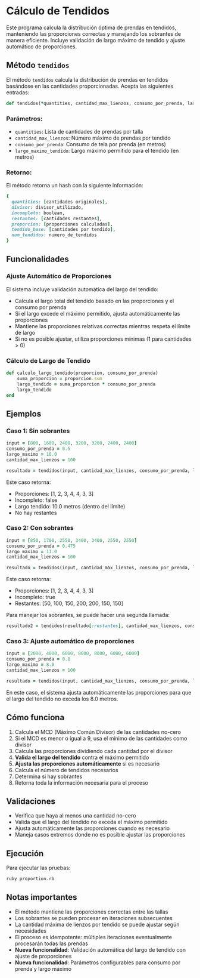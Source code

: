 # Cálculo de Tendidos

Este programa calcula la distribución óptima de prendas en tendidos, manteniendo las proporciones correctas y manejando los sobrantes de manera eficiente. Incluye validación de largo máximo de tendido y ajuste automático de proporciones.

## Método `tendidos`

El método `tendidos` calcula la distribución de prendas en tendidos basándose en las cantidades proporcionadas. Acepta las siguientes entradas:

```ruby
def tendidos(*quantities, cantidad_max_lienzos, consumo_por_prenda, largo_maximo_tendido)
```

### Parámetros:
- `quantities`: Lista de cantidades de prendas por talla
- `cantidad_max_lienzos`: Número máximo de prendas por tendido
- `consumo_por_prenda`: Consumo de tela por prenda (en metros)
- `largo_maximo_tendido`: Largo máximo permitido para el tendido (en metros)

### Retorno:
El método retorna un hash con la siguiente información:
```ruby
{
  quantities: [cantidades originales],
  divisor: divisor_utilizado,
  incompleto: boolean,
  restantes: [cantidades restantes],
  proporcion: [proporciones calculadas],
  tendido_base: [cantidades por tendido],
  num_tendidos: numero_de_tendidos
}
```

## Funcionalidades

### Ajuste Automático de Proporciones
El sistema incluye validación automática del largo del tendido:
- Calcula el largo total del tendido basado en las proporciones y el consumo por prenda
- Si el largo excede el máximo permitido, ajusta automáticamente las proporciones
- Mantiene las proporciones relativas correctas mientras respeta el límite de largo
- Si no es posible ajustar, utiliza proporciones mínimas (1 para cantidades > 0)

### Cálculo de Largo de Tendido
```ruby
def calculo_largo_tendido(proporcion, consumo_por_prenda)
    suma_proporcion = proporcion.sum
    largo_tendido = suma_proporcion * consumo_por_prenda
    largo_tendido
end
```

## Ejemplos

### Caso 1: Sin sobrantes
```ruby
input = [800, 1600, 2400, 3200, 3200, 2400, 2400]
consumo_por_prenda = 0.5
largo_maximo = 10.0
cantidad_max_lienzos = 100

resultado = tendidos(input, cantidad_max_lienzos, consumo_por_prenda, largo_maximo)
```

Este caso retorna:
- Proporciones: [1, 2, 3, 4, 4, 3, 3]
- Incompleto: false
- Largo tendido: 10.0 metros (dentro del límite)
- No hay restantes

### Caso 2: Con sobrantes
```ruby
input = [850, 1700, 2550, 3400, 3400, 2550, 2550]
consumo_por_prenda = 0.475
largo_maximo = 11.0
cantidad_max_lienzos = 100

resultado = tendidos(input, cantidad_max_lienzos, consumo_por_prenda, largo_maximo)
```

Este caso retorna:
- Proporciones: [1, 2, 3, 4, 4, 3, 3]
- Incompleto: true
- Restantes: [50, 100, 150, 200, 200, 150, 150]

Para manejar los sobrantes, se puede hacer una segunda llamada:
```ruby
resultado2 = tendidos(resultado[:restantes], cantidad_max_lienzos, consumo_por_prenda, largo_maximo)
```

### Caso 3: Ajuste automático de proporciones
```ruby
input = [2000, 4000, 6000, 8000, 8000, 6000, 6000]
consumo_por_prenda = 0.8
largo_maximo = 8.0
cantidad_max_lienzos = 100

resultado = tendidos(input, cantidad_max_lienzos, consumo_por_prenda, largo_maximo)
```

En este caso, el sistema ajusta automáticamente las proporciones para que el largo del tendido no exceda los 8.0 metros.

## Cómo funciona

1. Calcula el MCD (Máximo Común Divisor) de las cantidades no-cero
2. Si el MCD es menor o igual a 9, usa el mínimo de las cantidades como divisor
3. Calcula las proporciones dividiendo cada cantidad por el divisor
4. **Valida el largo del tendido** contra el máximo permitido
5. **Ajusta las proporciones automáticamente** si es necesario
6. Calcula el número de tendidos necesarios
7. Determina si hay sobrantes
8. Retorna toda la información necesaria para el proceso

## Validaciones

- Verifica que haya al menos una cantidad no-cero
- Valida que el largo del tendido no exceda el máximo permitido
- Ajusta automáticamente las proporciones cuando es necesario
- Maneja casos extremos donde no es posible ajustar las proporciones

## Ejecución

Para ejecutar las pruebas:
```bash
ruby proportion.rb
```

## Notas importantes

- El método mantiene las proporciones correctas entre las tallas
- Los sobrantes se pueden procesar en iteraciones subsecuentes
- La cantidad máxima de lienzos por tendido se puede ajustar según necesidades
- El proceso es idempotente: múltiples iteraciones eventualmente procesarán todas las prendas
- **Nueva funcionalidad**: Validación automática del largo de tendido con ajuste de proporciones
- **Nueva funcionalidad**: Parámetros configurables para consumo por prenda y largo máximo 